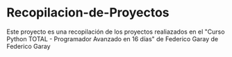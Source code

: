 # Recopilacion-de-Proyectos
Este proyecto es una recopilación de los proyectos realiazados en el "Curso Python TOTAL - Programador Avanzado en 16 días" de Federico Garay de Federico Garay
